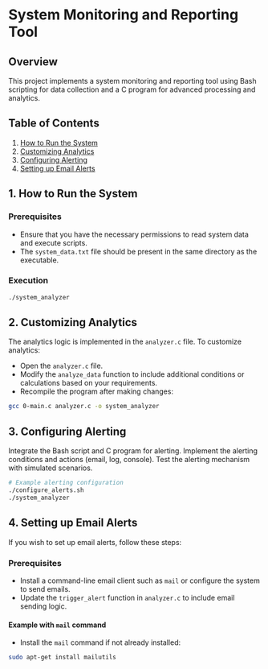 # System Monitoring and Reporting Tool

## Overview

This project implements a system monitoring and reporting tool using Bash scripting for data collection and a C program for advanced processing and analytics.

## Table of Contents

1. [How to Run the System](#1-how-to-run-the-system)
2. [Customizing Analytics](#2-customizing-analytics)
3. [Configuring Alerting](#3-configuring-alerting)
4. [Setting up Email Alerts](#4-setting-up-email-alerts)

## 1. How to Run the System

### Prerequisites
- Ensure that you have the necessary permissions to read system data and execute scripts.
- The `system_data.txt` file should be present in the same directory as the executable.

### Execution
```bash
./system_analyzer
```

## 2. Customizing Analytics

The analytics logic is implemented in the `analyzer.c` file. To customize analytics:

- Open the `analyzer.c` file.
- Modify the `analyze_data` function to include additional conditions or calculations based on your requirements.
- Recompile the program after making changes:

```bash
gcc 0-main.c analyzer.c -o system_analyzer
```

## 3. Configuring Alerting

Integrate the Bash script and C program for alerting. Implement the alerting conditions and actions (email, log, console). Test the alerting mechanism with simulated scenarios.

```bash
# Example alerting configuration
./configure_alerts.sh
./system_analyzer
```

## 4. Setting up Email Alerts

If you wish to set up email alerts, follow these steps:

### Prerequisites
- Install a command-line email client such as `mail` or configure the system to send emails.
- Update the `trigger_alert` function in `analyzer.c` to include email sending logic.

#### Example with `mail` command
- Install the `mail` command if not already installed:
```bash
sudo apt-get install mailutils




